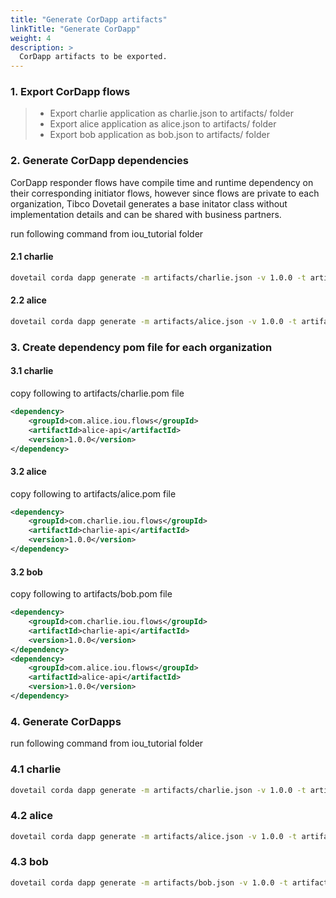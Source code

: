 ```yaml
---
title: "Generate CorDapp artifacts"
linkTitle: "Generate CorDapp"
weight: 4
description: >
  CorDapp artifacts to be exported.
---
```


### 1. Export CorDapp flows
> * Export charlie application as charlie.json to artifacts/ folder
> * Export alice application as alice.json to artifacts/ folder
> * Export bob application as bob.json to artifacts/ folder

### 2. Generate CorDapp dependencies

CorDapp responder flows have compile time and runtime dependency on their corresponding initiator flows, however since flows are private to each organization, Tibco Dovetail generates a base initator class without implementation details and can be shared with business partners.

run following command from iou_tutorial folder

#### 2.1 charlie

```bash
dovetail corda dapp generate -m artifacts/charlie.json -v 1.0.0 -t artifacts/corda --namespace com.charlie.iou.flows --api
```

#### 2.2 alice

```bash
dovetail corda dapp generate -m artifacts/alice.json -v 1.0.0 -t artifacts/corda --namespace com.alice.iou.flows --api
```
### 3. Create dependency pom file for each organization

#### 3.1 charlie

copy following to artifacts/charlie.pom file

```xml
<dependency>
    <groupId>com.alice.iou.flows</groupId>
    <artifactId>alice-api</artifactId>
    <version>1.0.0</version>
</dependency>
```

#### 3.2 alice

copy following to artifacts/alice.pom file

```xml
<dependency>
    <groupId>com.charlie.iou.flows</groupId>
    <artifactId>charlie-api</artifactId>
    <version>1.0.0</version>
</dependency>
```

#### 3.2 bob

copy following to artifacts/bob.pom file

```xml
<dependency>
    <groupId>com.charlie.iou.flows</groupId>
    <artifactId>charlie-api</artifactId>
    <version>1.0.0</version>
</dependency>
<dependency>
    <groupId>com.alice.iou.flows</groupId>
    <artifactId>alice-api</artifactId>
    <version>1.0.0</version>
</dependency>
```

### 4. Generate CorDapps

run following command from iou_tutorial folder

### 4.1 charlie
```bash
dovetail corda dapp generate -m artifacts/charlie.json -v 1.0.0 -t artifacts/corda --namespace com.charlie.iou.flows --dependency-file artifacts/charlie.pom
```

### 4.2 alice
```bash
dovetail corda dapp generate -m artifacts/alice.json -v 1.0.0 -t artifacts/corda --namespace com.alice.iou.flows --dependency-file alice.pom
```

### 4.3 bob
```bash
dovetail corda dapp generate -m artifacts/bob.json -v 1.0.0 -t artifacts/corda --namespace com.bob.iou.flows --dependency-file bob.pom
```